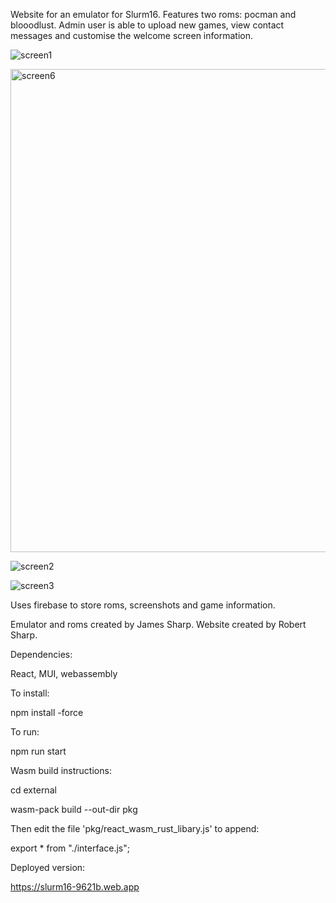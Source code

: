 Website for an emulator for Slurm16. Features two roms: pocman and blooodlust. Admin user is able to upload new games, view contact messages and customise the welcome screen information.

![screen1](https://user-images.githubusercontent.com/39394881/219536186-18a01ead-22a1-479d-8ee2-8e9a64b2db62.png)

<img width="773" alt="screen6" src="https://user-images.githubusercontent.com/39394881/219535976-fd3343c5-a99b-40a8-b228-45d92eadc7f1.png">

![screen2](https://user-images.githubusercontent.com/39394881/219536280-c0818b27-c690-469b-9a03-4f2cc4e9d8c4.png)

![screen3](https://user-images.githubusercontent.com/39394881/219536298-453ad6f6-69c8-4f66-8b13-544e2b0cebce.png)


Uses firebase to store roms, screenshots and game information.

Emulator and roms created by James Sharp. Website created by Robert Sharp.

Dependencies:

React, MUI, webassembly

To install:

npm install -force

To run:

npm run start

Wasm build instructions:

cd external

wasm-pack build --out-dir pkg

Then edit the file 'pkg/react_wasm_rust_libary.js' to append:

export * from "./interface.js";

Deployed version:

https://slurm16-9621b.web.app
